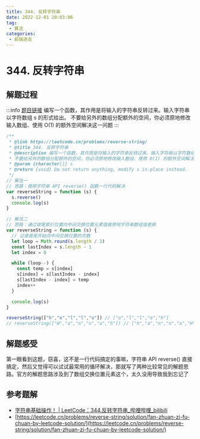 ```yaml
---
title: 344. 反转字符串
date: 2022-12-01 20:03:06
tag:
 - 算法
categories:
 - 前端进击
---
```

# 344. 反转字符串
## 解题过程
:::info
[题目链接](https://leetcode.cn/problems/reverse-string/)
编写一个函数，其作用是将输入的字符串反转过来。输入字符串以字符数组 s 的形式给出。
不要给另外的数组分配额外的空间，你必须原地修改输入数组、使用 O(1) 的额外空间解决这一问题
:::
```javascript
/**
 * @link https://leetcode.cn/problems/reverse-string/
 * @title 344. 反转字符串
 * @description 编写一个函数，其作用是将输入的字符串反转过来。输入字符串以字符数组 s 的形式给出。
 * 不要给另外的数组分配额外的空间，你必须原地修改输入数组、使用 O(1) 的额外空间解决这一问题
 * @param {character[]} s
 * @return {void} Do not return anything, modify s in-place instead.
 */
// 解法一
// 思路：使用字符串 API reverse() 函数一行代码解决
var reverseString = function (s) {
  s.reverse()
  console.log(s)
}

// 解法二
// 思路：通过收尾索引位置向中间交换位置元素值做原地字符串数组值更换
var reverseString = function (s) {
  // 记录首尾开始向中间交换位置的次数
  let loop = Math.round(s.length / 2)
  const lastIndex = s.length - 1
  let index = 0

  while (loop--) {
    const temp = s[index]
    s[index] = s[lastIndex - index]
    s[lastIndex - index] = temp
    index++
  }

  console.log(s)
}

reverseString(["h","e","l","l","o"]) // ["o","l","l","e","h"]
// reverseString(["H","a","n","n","a","h"]) // ["h","a","n","n","a","H"]

```
## 解题感受
第一眼看到这题，窃喜，这不是一行代码搞定的事嘛，字符串 API reverse() 直接搞定，然后又觉得可以试试最常用的循环解决，那就写了两种比较常见的解题思路。官方的解题思路涉及到了数组交换位置元素这个，太久没用导致我到忘记了
## 参考题解

- [字符串基础操作！ | LeetCode：344.反转字符串_哔哩哔哩_bilibili](https://www.bilibili.com/video/BV1fV4y17748/)
- [https://leetcode.cn/problems/reverse-string/solution/fan-zhuan-zi-fu-chuan-by-leetcode-solution/](https://leetcode.cn/problems/reverse-string/solution/fan-zhuan-zi-fu-chuan-by-leetcode-solution/)
